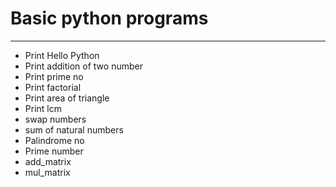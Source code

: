 # Basic python programs
------------------------
* Print Hello Python
* Print addition of two number
* Print prime no
* Print factorial
* Print area of triangle
* Print lcm 
* swap numbers
* sum of natural numbers
* Palindrome no
* Prime number
* add_matrix
* mul_matrix
